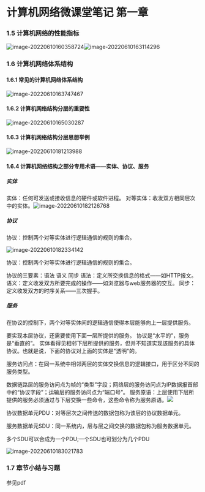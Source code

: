 # 计算机网络微课堂笔记 第一章

### 1.5 计算机网络的性能指标

![image-20220610160358724](https://raw.githubusercontent.com/kagangtuya-star/ComputerNetworkNotes/main/%E8%AE%A1%E7%AE%97%E6%9C%BA%E7%BD%91%E7%BB%9C%E5%BE%AE%E8%AF%BE%E5%A0%82%E7%AC%94%E8%AE%B0.assets\image-20220610160358724.png)![image-20220610163114296](https://raw.githubusercontent.com/kagangtuya-star/ComputerNetworkNotes/main/%E8%AE%A1%E7%AE%97%E6%9C%BA%E7%BD%91%E7%BB%9C%E5%BE%AE%E8%AF%BE%E5%A0%82%E7%AC%94%E8%AE%B0.assets\image-20220610163114296.png)



### 1.6 计算机网络体系结构

#### 1.6.1 常见的计算机网络体系结构

![image-20220610163747467](https://raw.githubusercontent.com/kagangtuya-star/ComputerNetworkNotes/main/%E8%AE%A1%E7%AE%97%E6%9C%BA%E7%BD%91%E7%BB%9C%E5%BE%AE%E8%AF%BE%E5%A0%82%E7%AC%94%E8%AE%B0.assets\image-20220610163747467.png)

#### 1.6.2 计算机网络结构分层的重要性

![image-20220610165030287](https://raw.githubusercontent.com/kagangtuya-star/ComputerNetworkNotes/main/%E8%AE%A1%E7%AE%97%E6%9C%BA%E7%BD%91%E7%BB%9C%E5%BE%AE%E8%AF%BE%E5%A0%82%E7%AC%94%E8%AE%B0.assets\image-20220610165030287.png)

#### 1.6.3 计算机网络结构分层思想举例

![image-20220610181213988](https://raw.githubusercontent.com/kagangtuya-star/ComputerNetworkNotes/main/%E8%AE%A1%E7%AE%97%E6%9C%BA%E7%BD%91%E7%BB%9C%E5%BE%AE%E8%AF%BE%E5%A0%82%E7%AC%94%E8%AE%B0.assets\image-20220610181213988.png)

#### 1.6.4 计算机网络结构之部分专用术语——实体、协议、服务

##### 实体

实体：任何可发送或接收信息的硬件或软件进程。
对等实体：收发双方相同层次中的实体。![image-20220610182126768](https://raw.githubusercontent.com/kagangtuya-star/ComputerNetworkNotes/main/%E8%AE%A1%E7%AE%97%E6%9C%BA%E7%BD%91%E7%BB%9C%E5%BE%AE%E8%AF%BE%E5%A0%82%E7%AC%94%E8%AE%B0.assets\image-20220610182126768.png)

##### 协议

协议：控制两个对等实体进行逻辑通信的规则的集合。

![image-20220610182334142](https://raw.githubusercontent.com/kagangtuya-star/ComputerNetworkNotes/main/%E8%AE%A1%E7%AE%97%E6%9C%BA%E7%BD%91%E7%BB%9C%E5%BE%AE%E8%AF%BE%E5%A0%82%E7%AC%94%E8%AE%B0.assets\image-20220610182334142.png)

协议：控制两个对等实体进行逻辑通信的规则的集合。

协议的三要素：语法 语义 同步
语法：定义所交换信息的格式——如HTTP报文。
语义：定义收发双方所要完成的操作——如浏览器与web服务器的交互。
同步：定义收发双方的时序关系——三次握手。

##### 服务

在协议的控制下，两个对等实体间的逻辑通信使得本层能够向上一层提供服务。

要实现本层协议，还需要使用下面一层所提供的服务。
协议是“水平的”，服务是“垂直的”。
实体看得见相邻下层所提供的服务，但并不知道实现该服务的具体协议。也就是说，下面的协议对上面的实体是"透明"的。

服务访问点：在同一系统中相邻两层的实体交换信息的逻辑接口，用于区分不同的服务类型。

数据链路层的服务访问点为帧的“类型”字段；网络层的服务访问点为IP数据报首部中的“协议字段”；运输层的服务访问点为“端口号”。
服务原语：上层使用下层所提供的服务必须通过与下层交换一些命令，这些命令称为服务原语。![](https://raw.githubusercontent.com/kagangtuya-star/ComputerNetworkNotes/main/%E8%AE%A1%E7%AE%97%E6%9C%BA%E7%BD%91%E7%BB%9C%E5%BE%AE%E8%AF%BE%E5%A0%82%E7%AC%94%E8%AE%B0.assets\image-20220610182855643.png)

协议数据单元PDU：对等层次之间传送的数据包称为该层的协议数据单元。

服务数据单元SDU：同一系统内，层与层之间交换的数据包称为服务数据单元。

多个SDU可以合成为一个PDU;一个SDU也可划分为几个PDU

![image-20220610183021783](https://raw.githubusercontent.com/kagangtuya-star/ComputerNetworkNotes/main/%E8%AE%A1%E7%AE%97%E6%9C%BA%E7%BD%91%E7%BB%9C%E5%BE%AE%E8%AF%BE%E5%A0%82%E7%AC%94%E8%AE%B0.assets\image-20220610183021783.png)

### 1.7 章节小结与习题

参见pdf
